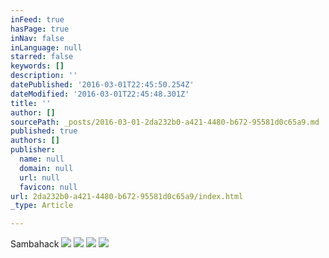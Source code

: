 ```yaml
---
inFeed: true
hasPage: true
inNav: false
inLanguage: null
starred: false
keywords: []
description: ''
datePublished: '2016-03-01T22:45:50.254Z'
dateModified: '2016-03-01T22:45:48.301Z'
title: ''
author: []
sourcePath: _posts/2016-03-01-2da232b0-a421-4480-b672-95581d0c65a9.md
published: true
authors: []
publisher:
  name: null
  domain: null
  url: null
  favicon: null
url: 2da232b0-a421-4480-b672-95581d0c65a9/index.html
_type: Article

---
```

Sambahack
![](https://s3-us-west-2.amazonaws.com/the-grid-img/p/f7c70afeabc42701e057370e8293cfd393461733.jpg)
![](https://s3-us-west-2.amazonaws.com/the-grid-img/p/bed984eee91ac2d3589c1c9978a64c37719652ca.jpg)
![](https://s3-us-west-2.amazonaws.com/the-grid-img/p/c26adb2c96b36b7c89736f0e5257f2d907344f60.jpg)
![](https://s3-us-west-2.amazonaws.com/the-grid-img/p/a53a9524dcb8613dd7a8d7ae47377dc9c625dc6e.png)